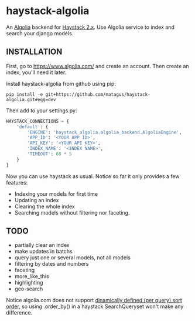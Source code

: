 haystack-algolia
================

An [Algolia](https://www.algolia.com/) backend for [Haystack 2.x](http://haystacksearch.org/).
Use Algolia service to index and search your django models.


INSTALLATION
------------

First, go to https://www.algolia.com/ and create an account. Then create an
index, you'll need it later.

Install haystack-algolia from github using pip:

    pip install -e git+https://github.com/matagus/haystack-algolia.git#egg=dev

Then add to your settings.py:


```python
HAYSTACK_CONNECTIONS = {
    'default': {
        'ENGINE': 'haystack_algolia.algolia_backend.AlgoliaEngine',
        'APP_ID': '<YOUR APP ID>',
        'API_KEY': '<YOUR API KEY>',
        'INDEX_NAME': '<INDEX NAME>',
        'TIMEOUT': 60 * 5
    }
}
```

Now you can use haystack as usual. Notice so far it only provides a few features:

 * Indexing your models for first time
 * Updating an index
 * Clearing the whole index
 * Searching models without filtering nor faceting.

TODO
----

 * partially clear an index
 * make updates in batchs
 * query just one or several models, not all models
 * filtering by dates and numbers
 * faceting
 * more_like_this
 * highlighting
 * geo-search


Notice algolia.com does not support [dinamically defined (per query) sort
order](https://www.algolia.com/doc/guides/python#Sorting), so using
.order_by() in a haystack SearchQueryset won't make any difference.
